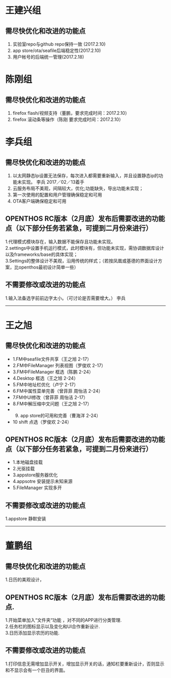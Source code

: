# 王建兴组
## 需尽快优化和改进的功能点 
1. 实验室repo与github repo保持一致 (2017.2.10)
2. app store/ota/seafile后端稳定性(2017.2.10)
3. 用户帐号的后端统一管理(2017.2.18)

# 陈刚组
## 需尽快优化和改进的功能点 
1. firefox flash/视频支持（董鹏，要求完成时间：2017.2.10）
1. firefox 滚动条等操作（陈刚 要求完成时间：2017.2.10）

# 李兵组
## 需尽快优化和改进的功能点  
  1. 以太网静态Ip设置无法保存，每次进入都需要重新输入，并且设置静态ip的功能未实现。  李兵   2017／02／13着手  
  2. 云服务布局不美观，间隔较大，优化;功能缺失，导出功能未实现；  
  3. 第一次使用的配置和用户管理确保稳定和可用
  4. OTA客户端确保稳定和可用
  
## OPENTHOS RC版本（2月底）发布后需要改进的功能点（以下部分任务若紧急，可提到二月份来进行）  
  1.代理模式模块存在，输入数据不能保存且功能未实现。  
  2.settings中设置手机运行模式，此时模块有，但功能未实现，需协调数据库设计以及frameworks/base的具体实现；  
  3.Settings的整体设计不美观，沿用传统的样式；（若按凤凰或基德的界面设计方案，比openthos最初设计简单一些）  
  
  
## 不需要修改或改进的功能点  
  1.输入法备选字前前边字太小。（可讨论是否需要增大。） 李兵  
  
------------------------------------------------------------------------------
# 王之旭
## 需尽快优化和改进的功能点  
  - 1.FM中seafile文件共享（王之旭 2-17）
  - 2.FM中FileManager 列表视图（罗俊欢 2-17）
  - 3.FM中FileManager 框选（陈鹏 2-24）
  - 4.Desktop 框选（王之旭 2-24）
  - 5.FM中地址栏优化（卢宁 2-17）
  - 6.FM中属性菜单完善（曾菲菲 周怡洁 2-24）
  - 7.FM中UI修改（曾菲菲 周怡洁 2-17）
  - 8.FM中解压缩中文问题（王之旭 2-17）
  - 9. app store的可用和完善（曹海洋 2-24）
  - 10 shift 点选（罗俊欢 2-24）
  
## OPENTHOS RC版本（2月底）发布后需要改进的功能点（以下部分任务若紧急，可提到二月份来进行）  
  - 1.本地磁盘挂载
  - 2.光驱挂载
  - 3.appstore服务器优化
  - 4.appsotre 安装提示未知来源
  - 5.FileManager 实现多开  
  
## 不需要修改或改进的功能点  
  1.appstore 静默安装

------------------------------------------------------------------------------

# 董鹏组
## 需尽快优化和改进的功能点  
  1.日历的美观设计，  
 
## OPENTHOS RC版本（2月底）发布后需要改进的功能点. 
  1.开始菜单加入“文件夹“功能 ，对不同的APP进行分类管理.  
  2.任务栏的图标显示以及变化和UI合作重新设计.  
  3.日历添加显示农历的功能.
  
## 不需要修改或改进的功能点  
  1.打印信息无需增加显示开关，增加显示开关的话，通知栏要重新设计，否则显示和不显示会有一个巨丑的界面。


  
